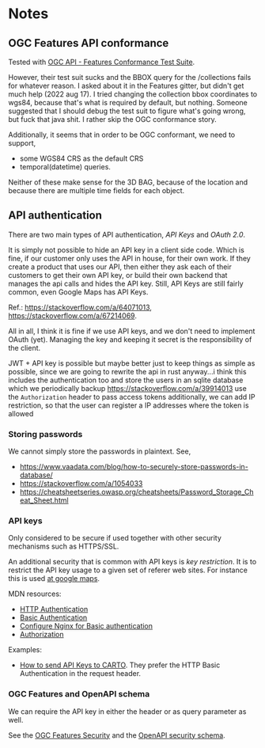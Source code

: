 # Notes

## OGC Features API conformance

Tested with [OGC API - Features Conformance Test Suite](https://cite.opengeospatial.org/teamengine/about/ogcapi-features-1.0/1.0/site/).

However, their test suit sucks and the BBOX query for the /collections fails for whatever reason.
I asked about it in the Features gitter, but didn't get much help (2022 aug 17).
I tried changing the collection bbox coordinates to wgs84, because that's what is required by default, but nothing.
Someone suggested that I should debug the test suit to figure what's going wrong, but fuck that java shit. I rather skip the OGC conformance story.

Additionally, it seems that in order to be OGC conformant, we need to support,

- some WGS84 CRS as the default CRS
- temporal(datetime) queries.

Neither of these make sense for the 3D BAG, because of the location and because there are multiple time fields for each object.

## API authentication

There are two main types of API authentication, *API Keys* and *OAuth 2.0*.

It is simply not possible to hide an API key in a client side code.
Which is fine, if our customer only uses the API in house, for their own work.
If they create a product that uses our API, then either they ask each of their customers to get their own API key, or build their own backend that manages the api calls and hides the API key.
Still, API Keys are still fairly common, even Google Maps has API Keys.

Ref.: https://stackoverflow.com/a/64071013, https://stackoverflow.com/a/67214069.

All in all, I think it is fine if we use API keys, and we don't need to implement OAuth (yet).
Managing the key and keeping it secret is the responsibility of the client.


JWT + API key is possible
but maybe better just to keep things as simple as possible, since we are going to rewrite the api in rust anyway...i think
this includes the authentication too
and store the users in an sqlite database which we periodically backup
https://stackoverflow.com/a/39914013
use the `Authorization` header to pass access tokens
additionally, we can add IP restriction, so that the user can register a IP addresses where the token is allowed

### Storing passwords

We cannot simply store the passwords in plaintext.
See,
+ https://www.vaadata.com/blog/how-to-securely-store-passwords-in-database/
+ https://stackoverflow.com/a/1054033
+ https://cheatsheetseries.owasp.org/cheatsheets/Password_Storage_Cheat_Sheet.html

### API keys

Only considered to be secure if used together with other security mechanisms such as HTTPS/SSL.

An additional security that is common with API keys is *key restriction*.
It is to restrict the API key usage to a given set of referer web sites.
For instance this is used [at google maps](https://developers.google.com/maps/documentation/javascript/get-api-key#restrict_key).

MDN resources:

- [HTTP Authentication](https://developer.mozilla.org/en-US/docs/Web/HTTP/Authentication#authentication_schemes)
- [Basic Authentication](https://developer.mozilla.org/en-US/docs/Web/HTTP/Headers/WWW-Authenticate#basic_authentication)
- [Configure Nginx for Basic authentication](https://developer.mozilla.org/en-US/docs/Web/HTTP/Authentication#restricting_access_with_nginx_and_basic_authentication)
- [Authorization](https://developer.mozilla.org/en-US/docs/Web/HTTP/Headers/Authorization)

Examples:

- [How to send API Keys to CARTO](https://carto.com/developers/auth-api/guides/how-to-send-API-Keys/). They prefer the HTTP Basic Authentication in the request header.

### OGC Features and OpenAPI schema

We can require the API key in either the header or as query parameter as well.

See the [OGC Features Security](https://docs.opengeospatial.org/is/17-069r4/17-069r4.html#security) and the [OpenAPI security schema](https://spec.openapis.org/oas/v3.0.3#security-scheme-object). 

